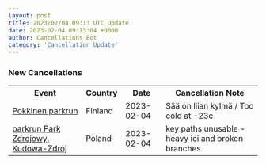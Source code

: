 ```yaml
---
layout: post
title: 2023/02/04 09:13 UTC Update
date: 2023-02-04 09:13:04 +0000
author: Cancellations Bot
category: 'Cancellation Update'
---
```


<h3>New Cancellations</h3>
<div class='hscrollable'>
<table style='width: 100%'>
    <tr>
        <th>Event</th>
        <th>Country</th>
        <th>Date</th>
        <th>Cancellation Note</th>
    </tr>
    <tr>
        <td><a href="https://www.parkrun.fi/pokkinen">Pokkinen parkrun</a></td>
        <td>Finland</td>
        <td>2023-02-04</td>
        <td>Sää on liian kylmä / Too cold at -23c</td>
    </tr>
    <tr>
        <td><a href="https://www.parkrun.pl/parkzdrojowykudowazdroj">parkrun Park Zdrojowy, Kudowa-Zdrój</a></td>
        <td>Poland</td>
        <td>2023-02-04</td>
        <td>key paths unusable - heavy ici and broken branches</td>
    </tr>
</table>
</div>
